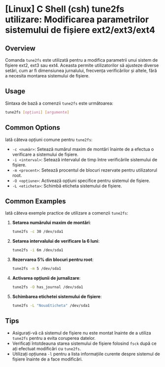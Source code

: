 # [Linux] C Shell (csh) tune2fs utilizare: Modificarea parametrilor sistemului de fișiere ext2/ext3/ext4

## Overview
Comanda `tune2fs` este utilizată pentru a modifica parametrii unui sistem de fișiere ext2, ext3 sau ext4. Aceasta permite utilizatorilor să ajusteze diverse setări, cum ar fi dimensiunea jurnalului, frecvența verificărilor și altele, fără a necesita montarea sistemului de fișiere.

## Usage
Sintaxa de bază a comenzii `tune2fs` este următoarea:

```bash
tune2fs [opțiuni] [argumente]
```

## Common Options
Iată câteva opțiuni comune pentru `tune2fs`:

- `-c <număr>`: Setează numărul maxim de montări înainte de a efectua o verificare a sistemului de fișiere.
- `-i <interval>`: Setează intervalul de timp între verificările sistemului de fișiere.
- `-m <procent>`: Setează procentul de blocuri rezervate pentru utilizatorul root.
- `-O <opțiune>`: Activează opțiuni specifice pentru sistemul de fișiere.
- `-L <eticheta>`: Schimbă eticheta sistemului de fișiere.

## Common Examples
Iată câteva exemple practice de utilizare a comenzii `tune2fs`:

1. **Setarea numărului maxim de montări**:
   ```bash
   tune2fs -c 30 /dev/sda1
   ```

2. **Setarea intervalului de verificare la 6 luni**:
   ```bash
   tune2fs -i 6m /dev/sda1
   ```

3. **Rezervarea 5% din blocuri pentru root**:
   ```bash
   tune2fs -m 5 /dev/sda1
   ```

4. **Activarea opțiunii de jurnalizare**:
   ```bash
   tune2fs -O has_journal /dev/sda1
   ```

5. **Schimbarea etichetei sistemului de fișiere**:
   ```bash
   tune2fs -L "NouaEticheta" /dev/sda1
   ```

## Tips
- Asigurați-vă că sistemul de fișiere nu este montat înainte de a utiliza `tune2fs` pentru a evita coruperea datelor.
- Verificați întotdeauna starea sistemului de fișiere folosind `fsck` după ce ați efectuat modificări cu `tune2fs`.
- Utilizați opțiunea `-l` pentru a lista informațiile curente despre sistemul de fișiere înainte de a face modificări.